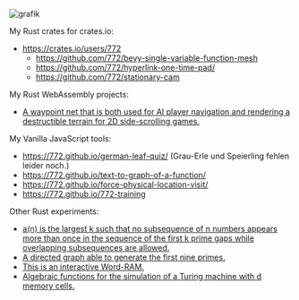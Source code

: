 ![grafik](https://github.com/user-attachments/assets/edf584fa-8c91-4e7e-bf0c-b0c17d2bbe03)

My Rust crates for crates.io:
- https://crates.io/users/772
  - https://github.com/772/bevy-single-variable-function-mesh
  - https://github.com/772/hyperlink-one-time-pad/
  - https://github.com/772/stationary-cam

My Rust WebAssembly projects:
- [A waypoint net that is both used for AI player navigation and rendering a destructible terrain for 2D side-scrolling games. ](https://github.com/772/waypoint_based_destructible_terrain)

My Vanilla JavaScript tools:
- https://772.github.io/german-leaf-quiz/ (Grau-Erle und Speierling fehlen leider noch.)
- https://772.github.io/text-to-graph-of-a-function/
- https://772.github.io/force-physical-location-visit/
- https://772.github.io/772-training

Other Rust experiments:
- [a(n) is the largest k such that no subsequence of n numbers appears more than once in the sequence of the first k prime gaps while overlapping subsequences are allowed.](https://github.com/772/A344865-integer-sequence)
- [A directed graph able to generate the first nine primes.](https://github.com/772/prime-generating-directed-graph)
- [This is an interactive Word-RAM. ](https://github.com/772/word-ram)
- [Algebraic functions for the simulation of a Turing machine with d memory cells. ](https://github.com/772/Only-Algebraic-Functions)
